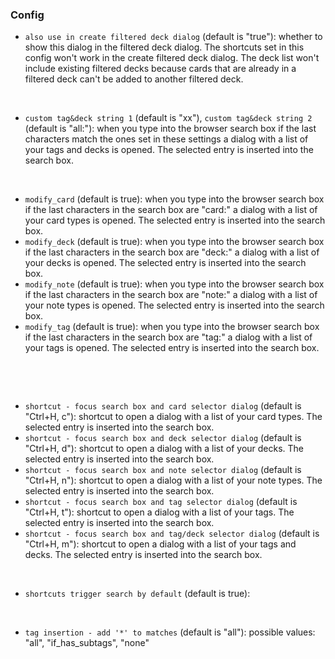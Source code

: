### Config

- `also use in create filtered deck dialog` (default is "true"): whether to show this dialog in the 
filtered deck dialog. The shortcuts set in this config won't work in the create filtered deck dialog. 
The deck list won't include existing filtered decks because cards that are already in a filtered 
deck can't be added to another filtered deck.

&nbsp;

- `custom tag&deck string 1` (default is "xx"), `custom tag&deck string 2` (default is "all:"): when 
you type into the browser search box if the last characters match the ones set in these settings 
a dialog with a list of your tags and decks is opened. The selected entry is inserted into the search box.

&nbsp;

- `modify_card` (default is true): when you type into the browser search box if the last 
characters in the search box are "card:" a dialog with a list of your card types is opened. 
The selected entry is inserted into the search box.
- `modify_deck` (default is true): when you type into the browser search box if the last 
characters in the search box are "deck:" a dialog with a list of your decks is opened.
The selected entry is inserted into the search box.
- `modify_note` (default is true): when you type into the browser search box if the last 
characters in the search box are "note:" a dialog with a list of your note types is opened.
The selected entry is inserted into the search box.
- `modify_tag` (default is true): when you type into the browser search box if the last 
characters in the search box are "tag:" a dialog with a list of your tags is opened.
The selected entry is inserted into the search box.

&nbsp;

&nbsp;

- `shortcut - focus search box and card selector dialog` (default is "Ctrl+H, c"): shortcut to open 
a dialog with a list of your card types. The selected entry is inserted into the search box.
- `shortcut - focus search box and deck selector dialog` (default is "Ctrl+H, d"): shortcut to open 
a dialog with a list of your decks. The selected entry is inserted into the search box.
- `shortcut - focus search box and note selector dialog` (default is "Ctrl+H, n"): shortcut to open 
a dialog with a list of your note types. The selected entry is inserted into the search box.
- `shortcut - focus search box and tag selector dialog` (default is "Ctrl+H, t"): shortcut to open 
a dialog with a list of your tags. The selected entry is inserted into the search box.
- `shortcut - focus search box and tag/deck selector dialog` (default is "Ctrl+H, m"): shortcut to open 
a dialog with a list of your tags and decks. The selected entry is inserted into the search box.

&nbsp;

- `shortcuts trigger search by default` (default is true): 

&nbsp;

- `tag insertion - add '*' to matches` (default is "all"): possible values: "all", "if_has_subtags", "none"

